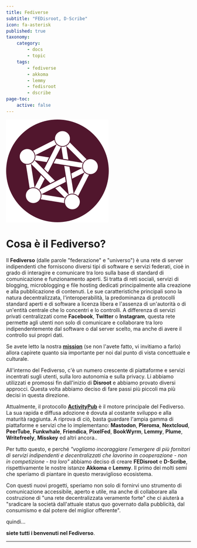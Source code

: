 ```yaml
---
title: Fediverse
subtitle: "FEDisroot, D·Scribe"
icon: fa-asterisk
published: true
taxonomy:
    category:
        - docs
        - topic
    tags:
        - fediverse
        - akkoma
        - lemmy
        - fedisroot
        - dscribe
page-toc:
    active: false
---
```


![](fediverse.png)

# Cosa è il Fediverso?

Il **Fediverso** (dalle parole "federazione" e "universo") è una rete di server indipendenti che forniscono diversi tipi di software e servizi federati, cioè in grado di interagire e comunicare tra loro sulla base di standard di comunicazione e funzionamento aperti. Si tratta di reti sociali, servizi di blogging, microblogging e file hosting dedicati principalmente alla creazione e alla pubblicazione di contenuti. Le sue caratteristiche principali sono la natura decentralizzata, l'interoperabilità, la predominanza di protocolli standard aperti e di software a licenza libera e l'assenza di un'autorità o di un'entità centrale che lo concentri e lo controlli. A differenza di servizi privati centralizzati come **Facebook**, **Twitter** o **Instagram**, questa rete permette agli utenti non solo di comunicare e collaborare tra loro indipendentemente dal software o dal server scelto, ma anche di avere il controllo sui propri dati.

Se avete letto la nostra [**mission**](https://disroot.org/en/mission-statement) (se non l'avete fatto, vi invitiamo a farlo) allora capirete quanto sia importante per noi dal punto di vista concettuale e culturale.

All'interno del Fediverso, c'è un numero crescente di piattaforme e servizi incentrati sugli utenti, sulla loro autonomia e sulla privacy. Li abbiamo utilizzati e promossi fin dall'inizio di **Disroot** e abbiamo provato diversi approcci. Questa volta abbiamo deciso di fare passi più piccoli ma più decisi in questa direzione.


Attualmente, il protocollo [**ActivityPub**](https://www.w3.org/TR/activitypub/) è il motore principale del Fediverso. La sua rapida e diffusa adozione è dovuta al costante sviluppo e alla maturità raggiunta. A riprova di ciò, basta guardare l'ampia gamma di piattaforme e servizi che lo implementano: **Mastodon**, **Pleroma**, **Nextcloud**, **PeerTube**, **Funkwhale**, **Friendica**, **PixelFed**, **BookWyrm**, **Lemmy**, **Plume**, **Writefreely**, **Misskey** ed altri ancora..

Per tutto questo, e perché _"vogliamo incoraggiare l'emergere di più fornitori di servizi indipendenti e decentralizzati che lavorino in cooperazione - non in competizione - tra loro"_ abbiamo deciso di creare **FEDisroot** e **D-Scribe**, rispettivamente le nostre istanze **Akkoma** e **Lemmy**. Il primo dei molti semi che speriamo di piantare in questo meraviglioso ecosistema.

Con questi nuovi progetti, speriamo non solo di fornirvi uno strumento di comunicazione accessibile, aperto e utile, ma anche di collaborare alla costruzione di "una rete decentralizzata veramente forte" che ci aiuterà a "sradicare la società dall'attuale status quo governato dalla pubblicità, dal consumismo e dal potere del miglior offerente".

quindi...

**siete tutti i benvenuti nel Fediverso**.

---

